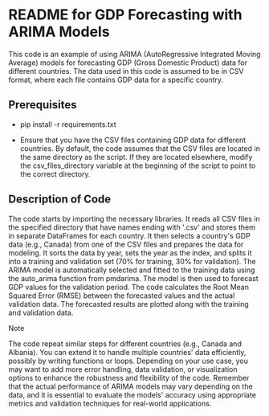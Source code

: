 # README for GDP Forecasting with ARIMA Models
This code is an example of using ARIMA (AutoRegressive Integrated Moving Average) models for forecasting GDP (Gross Domestic Product) data for different countries. The data used in this code is assumed to be in CSV format, where each file contains GDP data for a specific country.

## Prerequisites
- pip install -r requirements.txt

- Ensure that you have the CSV files containing GDP data for different countries. By default, the code assumes that the CSV files are located in the same directory as the script. If they are located elsewhere, modify the csv_files_directory variable at the beginning of the script to point to the correct directory.

## Description of Code
The code starts by importing the necessary libraries.
It reads all CSV files in the specified directory that have names ending with '.csv' and stores them in separate DataFrames for each country.
It then selects a country's GDP data (e.g., Canada) from one of the CSV files and prepares the data for modeling. It sorts the data by year, sets the year as the index, and splits it into a training and validation set (70% for training, 30% for validation).
The ARIMA model is automatically selected and fitted to the training data using the auto_arima function from pmdarima.
The model is then used to forecast GDP values for the validation period.
The code calculates the Root Mean Squared Error (RMSE) between the forecasted values and the actual validation data.
The forecasted results are plotted along with the training and validation data.


> [!NOTE]
> The code repeat similar steps for different countries (e.g., Canada and Albania). You can extend it to handle multiple countries' data efficiently, possibly by writing functions or loops.
> Depending on your use case, you may want to add more error handling, data validation, or visualization options to enhance the robustness and flexibility of the code.
> Remember that the actual performance of ARIMA models may vary depending on the data, and it is essential to evaluate the models' accuracy using appropriate metrics and validation techniques for real-world applications.

